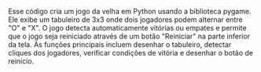 Esse código cria um jogo da velha em Python usando a biblioteca pygame. Ele exibe um tabuleiro de 3x3 onde dois jogadores podem alternar entre "O" e "X". O jogo detecta automaticamente vitórias ou empates e permite que o jogo seja reiniciado através de um botão "Reiniciar" na parte inferior da tela. As funções principais incluem desenhar o tabuleiro, detectar cliques dos jogadores, verificar condições de vitória e desenhar o botão de reinício.

